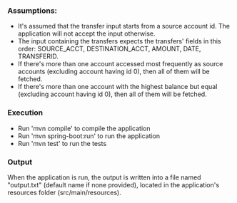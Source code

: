 ### Assumptions:

- It's assumed that the transfer input starts from a source account id. The application will not accept the input otherwise.
- The input containing the transfers expects the transfers' fields in this order: SOURCE_ACCT, DESTINATION_ACCT, AMOUNT, DATE, TRANSFERID.
- If there's more than one account accessed most frequently as source accounts (excluding account having id 0), then all of them will be fetched.
- If there's more than one account with the highest balance but equal (excluding account having id 0), then all of them will be fetched.

### Execution

- Run 'mvn compile' to compile the application
- Run 'mvn spring-boot:run' to run the application
- Run 'mvn test' to run the tests

### Output

When the application is run, the output is written into a file named "output.txt" (default name if none provided), located in the application's resources folder (src/main/resources).